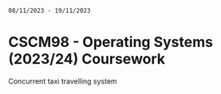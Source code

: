 `08/11/2023 - 19/11/2023`

# CSCM98 - Operating Systems (2023/24) Coursework
Concurrent taxi travelling system
